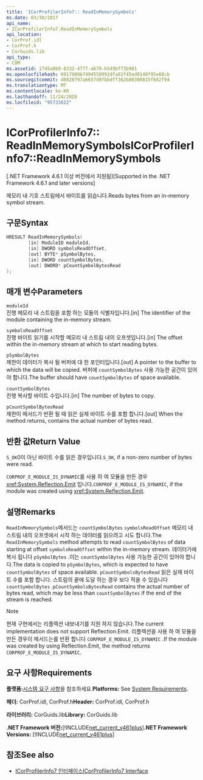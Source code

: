 ```yaml
---
title: 'ICorProfilerInfo7:: ReadInMemorySymbols'
ms.date: 03/30/2017
api_name:
- ICorProfilerInfo7.ReadInMemorySymbols
api_location:
- CorProf.idl
- CorProf.h
- CorGuids.lib
api_type:
- COM
ms.assetid: 1745a0b9-8332-4777-a670-b549bff3b901
ms.openlocfilehash: 6917900b7494550992dfa82f45ed0140f95e68cb
ms.sourcegitcommit: d8020797a6657d0fbbdff362b80300815f682f94
ms.translationtype: MT
ms.contentlocale: ko-KR
ms.lasthandoff: 11/24/2020
ms.locfileid: "95733622"
---
```

# <a name="icorprofilerinfo7readinmemorysymbols"></a><span data-ttu-id="0db90-102">ICorProfilerInfo7:: ReadInMemorySymbols</span><span class="sxs-lookup"><span data-stu-id="0db90-102">ICorProfilerInfo7::ReadInMemorySymbols</span></span>

<span data-ttu-id="0db90-103">[.NET Framework 4.6.1 이상 버전에서 지원됨]</span><span class="sxs-lookup"><span data-stu-id="0db90-103">[Supported in the .NET Framework 4.6.1 and later versions]</span></span>  
  
 <span data-ttu-id="0db90-104">메모리 내 기호 스트림에서 바이트를 읽습니다.</span><span class="sxs-lookup"><span data-stu-id="0db90-104">Reads bytes from an in-memory symbol stream.</span></span>  
  
## <a name="syntax"></a><span data-ttu-id="0db90-105">구문</span><span class="sxs-lookup"><span data-stu-id="0db90-105">Syntax</span></span>  
  
```cpp  
HRESULT ReadInMemorySymbols(  
        [in] ModuleID moduleId,  
        [in] DWORD symbolsReadOffset,  
        [out] BYTE* pSymbolBytes,  
        [in] DWORD countSymbolBytes,  
        [out] DWORD* pCountSymbolBytesRead  
);  
```  
  
## <a name="parameters"></a><span data-ttu-id="0db90-106">매개 변수</span><span class="sxs-lookup"><span data-stu-id="0db90-106">Parameters</span></span>  

 `moduleId`  
 <span data-ttu-id="0db90-107">진행 메모리 내 스트림을 포함 하는 모듈의 식별자입니다.</span><span class="sxs-lookup"><span data-stu-id="0db90-107">[in] The identifier of the module containing the in-memory stream.</span></span>  
  
 `symbolsReadOffset`  
 <span data-ttu-id="0db90-108">진행 바이트 읽기를 시작할 메모리 내 스트림 내의 오프셋입니다.</span><span class="sxs-lookup"><span data-stu-id="0db90-108">[in] The offset within the in-memory stream at which to start reading bytes.</span></span>  
  
 `pSymbolBytes`  
 <span data-ttu-id="0db90-109">제한이 데이터가 복사 될 버퍼에 대 한 포인터입니다.</span><span class="sxs-lookup"><span data-stu-id="0db90-109">[out] A pointer to the buffer to which the data will be copied.</span></span> <span data-ttu-id="0db90-110">버퍼에 `countSymbolBytes` 사용 가능한 공간이 있어야 합니다.</span><span class="sxs-lookup"><span data-stu-id="0db90-110">The buffer should have `countSymbolBytes` of space available.</span></span>  
  
 `countSymbolBytes`  
 <span data-ttu-id="0db90-111">진행 복사할 바이트 수입니다.</span><span class="sxs-lookup"><span data-stu-id="0db90-111">[in] The number of bytes to copy.</span></span>  
  
 `pCountSymbolBytesRead`  
 <span data-ttu-id="0db90-112">제한이 메서드가 반환 될 때 읽은 실제 바이트 수를 포함 합니다.</span><span class="sxs-lookup"><span data-stu-id="0db90-112">[out] When the method returns, contains the actual number of bytes read.</span></span>  
  
## <a name="return-value"></a><span data-ttu-id="0db90-113">반환 값</span><span class="sxs-lookup"><span data-stu-id="0db90-113">Return Value</span></span>  

 <span data-ttu-id="0db90-114">`S_OK`0이 아닌 바이트 수를 읽은 경우입니다.</span><span class="sxs-lookup"><span data-stu-id="0db90-114">`S_OK`, if a non-zero number of bytes were read.</span></span>  
  
 <span data-ttu-id="0db90-115">`CORPROF_E_MODULE_IS_DYNAMIC`를 사용 하 여 모듈을 만든 경우 <xref:System.Reflection.Emit> 입니다.</span><span class="sxs-lookup"><span data-stu-id="0db90-115">`CORPROF_E_MODULE_IS_DYNAMIC`, if the module was created using <xref:System.Reflection.Emit>.</span></span>  
  
## <a name="remarks"></a><span data-ttu-id="0db90-116">설명</span><span class="sxs-lookup"><span data-stu-id="0db90-116">Remarks</span></span>  

 <span data-ttu-id="0db90-117">`ReadInMemorySymbols`메서드는 `countSymbolBytes` `symbolsReadOffset` 메모리 내 스트림 내의 오프셋에서 시작 하는 데이터를 읽으려고 시도 합니다.</span><span class="sxs-lookup"><span data-stu-id="0db90-117">The `ReadInMemorySymbols` method attempts to read `countSymbolBytes` of data starting at offset      `symbolsReadOffset` within the in-memory stream.</span></span> <span data-ttu-id="0db90-118">데이터가에 복사 됩니다 `pSymbolBytes` .이는 `countSymbolBytes` 사용 가능한 공간이 있어야 합니다.</span><span class="sxs-lookup"><span data-stu-id="0db90-118">The data is copied to `pSymbolBytes`, which is expected to have `countSymbolBytes` of space available.</span></span>     <span data-ttu-id="0db90-119">`pCountSymbolsBytesRead` 읽은 실제 바이트 수를 포함 합니다. 스트림의 끝에 도달 하는 경우 보다 적을 수 있습니다 `countSymbolBytes` .</span><span class="sxs-lookup"><span data-stu-id="0db90-119">`pCountSymbolsBytesRead` contains the actual number of bytes read, which may be less than `countSymbolBytes` if the end of the stream is reached.</span></span>  
  
> [!NOTE]
> <span data-ttu-id="0db90-120">현재 구현에서는 리플렉션 내보내기를 지원 하지 않습니다.</span><span class="sxs-lookup"><span data-stu-id="0db90-120">The current implementation does not support Reflection.Emit.</span></span> <span data-ttu-id="0db90-121">리플렉션을 사용 하 여 모듈을 만든 경우이 메서드는를 반환 합니다 `CORPROF_E_MODULE_IS_DYNAMIC` .</span><span class="sxs-lookup"><span data-stu-id="0db90-121">If the module was created by using Reflection.Emit, the method returns `CORPROF_E_MODULE_IS_DYNAMIC`.</span></span>  
  
## <a name="requirements"></a><span data-ttu-id="0db90-122">요구 사항</span><span class="sxs-lookup"><span data-stu-id="0db90-122">Requirements</span></span>  

 <span data-ttu-id="0db90-123">**플랫폼:**[시스템 요구 사항](../../get-started/system-requirements.md)을 참조하세요.</span><span class="sxs-lookup"><span data-stu-id="0db90-123">**Platforms:** See [System Requirements](../../get-started/system-requirements.md).</span></span>  
  
 <span data-ttu-id="0db90-124">**헤더:** CorProf.idl, CorProf.h</span><span class="sxs-lookup"><span data-stu-id="0db90-124">**Header:** CorProf.idl, CorProf.h</span></span>  
  
 <span data-ttu-id="0db90-125">**라이브러리:** CorGuids.lib</span><span class="sxs-lookup"><span data-stu-id="0db90-125">**Library:** CorGuids.lib</span></span>  
  
 <span data-ttu-id="0db90-126">**.NET Framework 버전:**[!INCLUDE[net_current_v461plus](../../../../includes/net-current-v461plus-md.md)]</span><span class="sxs-lookup"><span data-stu-id="0db90-126">**.NET Framework Versions:** [!INCLUDE[net_current_v461plus](../../../../includes/net-current-v461plus-md.md)]</span></span>  
  
## <a name="see-also"></a><span data-ttu-id="0db90-127">참조</span><span class="sxs-lookup"><span data-stu-id="0db90-127">See also</span></span>

- [<span data-ttu-id="0db90-128">ICorProfilerInfo7 인터페이스</span><span class="sxs-lookup"><span data-stu-id="0db90-128">ICorProfilerInfo7 Interface</span></span>](icorprofilerinfo7-interface.md)
